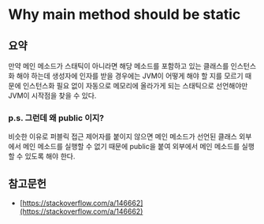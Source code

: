 # Why main method should be static

## 요약

만약 메인 메소드가 스태틱이 아니라면 해당 메소드를 포함하고 있는 클래스를 인스턴스화 해야 하는데 생성자에 인자를 받을 경우에는 JVM이 어떻게 해야 할 지를 모르기 때문에 인스턴스화 필요 없이 자동으로 메모리에 올라가게 되는 스태틱으로 선언해야만 JVM이 시작점을 찾을 수 있다.

### p.s. 그런데 왜 public 이지?

비슷한 이유로 퍼블릭 접근 제어자를 붙이지 않으면 메인 메소드가 선언된 클래스 외부에서 메인 메소드를 실행할 수 없기 때문에 public을 붙여 외부에서 메인 메소드를 실행할 수 있도록 해야 한다.

## 참고문헌

* [https://stackoverflow.com/a/146662](https://stackoverflow.com/a/146662)

